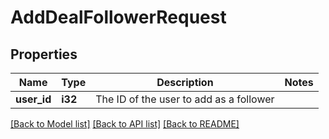 # AddDealFollowerRequest

## Properties

Name | Type | Description | Notes
------------ | ------------- | ------------- | -------------
**user_id** | **i32** | The ID of the user to add as a follower | 

[[Back to Model list]](../README.md#documentation-for-models) [[Back to API list]](../README.md#documentation-for-api-endpoints) [[Back to README]](../README.md)


